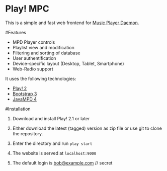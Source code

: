 Play! MPC
===============

This is a simple and fast web frontend for [Music Player Daemon](http://www.musicpd.org/). 

#Features

- MPD Player controls
- Playlist view and modification
- Filtering and sorting of database
- User authentification
- Device-specific layout (Desktop, Tablet, Smartphone)
- Web-Radio support

It uses the following technologies:

- [Play! 2](http://www.playframework.com)
- [Bootstrap 3](http://getbootstrap.com)
- [JavaMPD 4](http://www.thejavashop.net/javampd)

#Installation

1) Download and install Play! 2.1 or later

2) Either download the latest (tagged) version as zip file or use git to clone the repository.

3) Enter the directory and run `play start`

4) The website is served at `localhost:9000`

5) The default login is bob@example.com // secret

